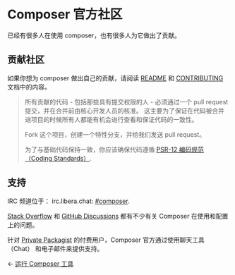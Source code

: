 # Composer 官方社区

已经有很多人在使用 composer，也有很多人为它做出了贡献。

## 贡献社区

如果你想为 composer 做出自己的贡献，请阅读
[README](https://github.com/composer/composer)  和
[CONTRIBUTING](https://github.com/composer/composer/blob/main/.github/CONTRIBUTING.md)
文档中的内容。

> 所有贡献的代码 - 包括那些具有提交权限的人 - 必须通过一个 pull request 提交，并在合并前由核心开发人员的核准。
> 这主要为了保证在代码被合并进项目的时候所有人都能有机会进行查看和保证代码的一致性。
>
>  Fork 这个项目，创建一个特性分支，并给我们发送 pull request。
>
> 为了与基础代码保持一致，你应该确保代码遵循 [PSR-12 编码规范（Coding Standards）](https://www.php-fig.org/psr/psr-12/).

## 支持

IRC 频道位于： irc.libera.chat: [#composer](ircs://irc.libera.chat:6697/composer).

[Stack Overflow](https://stackoverflow.com/questions/tagged/composer-php)  和
[GitHub Discussions](https://github.com/composer/composer/discussions) 都有不少有关 Composer 在使用和配置上的问题。

针对 [Private Packagist](https://packagist.com) 的付费用户，Composer 官方通过使用聊天工具（Chat） 和电子邮件来提供支持。

&larr; [运行 Composer 工具](07-runtime.md)
